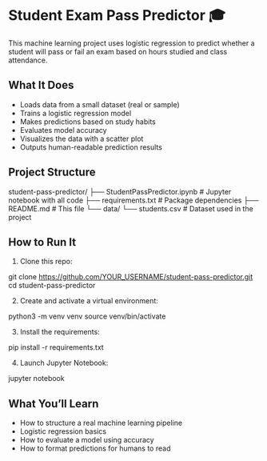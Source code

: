# Student Exam Pass Predictor 🎓

This machine learning project uses logistic regression to predict whether a student will pass or fail an exam based on hours studied and class attendance.

## What It Does

- Loads data from a small dataset (real or sample)
- Trains a logistic regression model
- Makes predictions based on study habits
- Evaluates model accuracy
- Visualizes the data with a scatter plot
- Outputs human-readable prediction results

## Project Structure

student-pass-predictor/
├── StudentPassPredictor.ipynb # Jupyter notebook with all code
├── requirements.txt # Package dependencies
├── README.md # This file
└── data/
└── students.csv # Dataset used in the project


## How to Run It

1. Clone this repo:

git clone https://github.com/YOUR_USERNAME/student-pass-predictor.git
cd student-pass-predictor

2. Create and activate a virtual environment:

python3 -m venv venv
source venv/bin/activate

3. Install the requirements:

pip install -r requirements.txt

4. Launch Jupyter Notebook:

jupyter notebook



## What You’ll Learn

- How to structure a real machine learning pipeline
- Logistic regression basics
- How to evaluate a model using accuracy
- How to format predictions for humans to read




